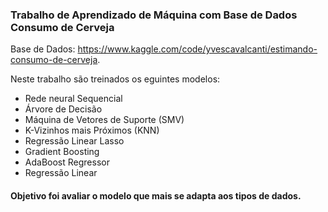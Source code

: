 
### Trabalho de Aprendizado de Máquina com Base de Dados Consumo de Cerveja    

Base de Dados: https://www.kaggle.com/code/yvescavalcanti/estimando-consumo-de-cerveja.  

Neste trabalho são treinados os eguintes modelos:  

* Rede neural Sequencial  
* Árvore de Decisão  
* Máquina de Vetores de Suporte (SMV)  
* K-Vizinhos mais Próximos (KNN)  
* Regressão Linear Lasso  
* Gradient Boosting  
* AdaBoost Regressor  
* Regressão Linear  

#### Objetivo foi avaliar o modelo que mais se adapta aos tipos de dados.  

